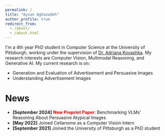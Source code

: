 ```yaml
---
permalink: /
title: "Aysan Aghazadeh"
author_profile: true
redirect_from: 
  - /about/
  - /about.html
---
```


I'm a 4th year PhD student in Computer Science at the University of Pittsburgh, working under the supervision of [Dr. Adriana Kovashka](https://people.cs.pitt.edu/~kovashka/index.htm). My research interests are Computer Vision, Multimodal Reasoning, and Generative AI. My current research is on:
* Generation and Evaluation of Advertisement and Persuasive Images
* Understanding Advertisement Images

News
======
* **\[September 2024\]** <span style="color:red"> **New Preprint Paper**: </span> Benchmarking VLMs’ Reasoning About Persuasive Atypical Images
* **\[May 2022\]** Joined Cellanome as a Computer Vision Intern
* **\[September 2021\]** Joined the University of Pittsburgh as a PhD student
